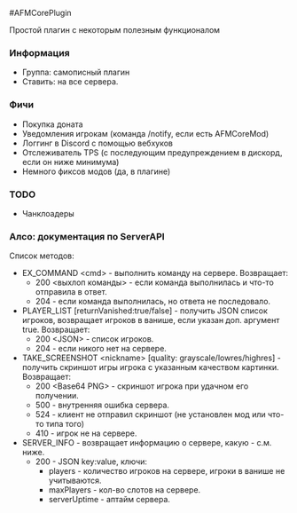 #AFMCorePlugin

Простой плагин с некоторым полезным функционалом

### Информация
* Группа: самописный плагин
* Ставить: на все сервера.

### Фичи
* Покупка доната
* Уведомления игрокам (команда /notify, если есть AFMCoreMod)
* Логгинг в Discord с помощью вебхуков
* Отслеживатель TPS (с последующим предупреждением в дискорд, если он ниже минимума)
* Немного фиксов модов (да, в плагине)

### TODO
* Чанклоадеры

### Алсо: документация по ServerAPI
Список методов:
* EX_COMMAND <<a>cmd> - выполнить команду на сервере. Возвращает:
    * 200 <<a>выхлоп команды> - если команда выполнилась и что-то отправила в ответ.
    * 204 - если команда выполнилась, но ответа не последовало.
* PLAYER_LIST [returnVanished:true/false] - получить JSON список игроков, возвращает игроков в ванише, если указан доп. аргумент true. Возвращает:
    * 200 <<a>JSON> - список игроков.
    * 204 - если никого нет на сервере.
* TAKE_SCREENSHOT <<a>nickname> [quality: grayscale/lowres/highres] - получить скриншот игры игрока с указанным качеством картинки. Возвращает:
    * 200 <<a>Base64 PNG> - скриншот игрока при удачном его получении.
    * 500 - внутренняя ошибка сервера.
    * 524 - клиент не отправил скриншот (не установлен мод или что-то типа того)
    * 410 - игрок не на сервере.
* SERVER_INFO - возвращает информацию о сервере, какую - с.м. ниже.
    * 200 - JSON key:value, ключи:
        * players - количество игроков на сервере, игроки в ванише не учитываются.
        * maxPlayers - кол-во слотов на сервере.
        * serverUptime - аптайм сервера.
    
    